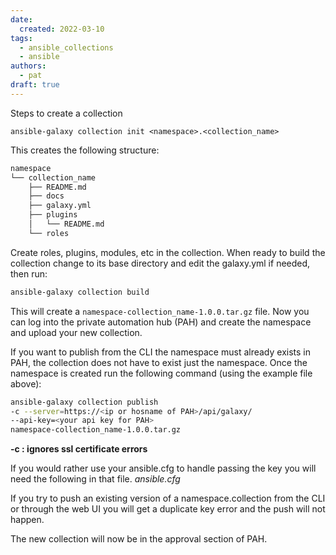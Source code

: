 ```yaml
---
date: 
  created: 2022-03-10
tags:
  - ansible_collections
  - ansible
authors:
  - pat
draft: true
---
```

Steps to create a collection

<!-- more -->
```ansible-galaxy collection init <namespace>.<collection_name>```

This creates the following structure:

```bash
namespace
└── collection_name
    ├── README.md
    ├── docs
    ├── galaxy.yml
    ├── plugins
    │   └── README.md
    └── roles
```

Create roles, plugins, modules, etc in the collection. When ready to build the collection change to its base directory and edit the galaxy.yml if needed, then run:

```bash
ansible-galaxy collection build
```

This will create a ```namespace-collection_name-1.0.0.tar.gz``` file. Now you can log into the private automation hub (PAH) and create the namespace and upload your new collection.

If you want to publish from the CLI the namespace must already exists in PAH, the collection does not have to exist just the namespace. Once the namespace is created run the following command (using the example file above):

```bash
ansible-galaxy collection publish 
-c --server=https://<ip or hosname of PAH>/api/galaxy/ 
--api-key=<your api key for PAH> 
namespace-collection_name-1.0.0.tar.gz
```

**-c : ignores ssl certificate errors**

If you would rather use your ansible.cfg to handle passing the key you will need the following in that file.
_*ansible.cfg*_

If you try to push an existing version of a namespace.collection from the CLI or through the web UI you will get a duplicate key error and the push will not happen.

The new collection will now be in the approval section of PAH.

